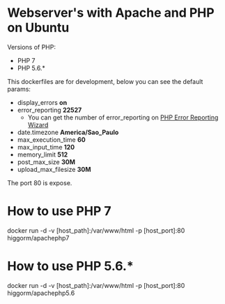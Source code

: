 # Webserver's with Apache and PHP on Ubuntu

Versions of PHP:
- PHP 7
- PHP 5.6.*

This dockerfiles are for development, below you can see the default params:
- display_errors **on**
- error_reporting **22527**
  - You can get the number of error_reporting on [PHP Error Reporting Wizard](http://www.bx.com.au/tools/ultimate-php-error-reporting-wizard)
- date.timezone **America/Sao_Paulo**
- max_execution_time **60**
- max_input_time **120**
- memory_limit **512**
- post_max_size **30M**
- upload_max_filesize **30M**

The port 80 is expose.

# How to use PHP 7
docker run -d -v [host_path]:/var/www/html -p [host_port]:80 higgorm/apachephp7

# How to use PHP 5.6.*

docker run -d -v [host_path]:/var/www/html -p [host_port]:80 higgorm/apachephp5.6

